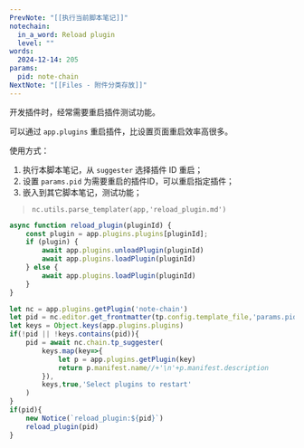 ```yaml
---
PrevNote: "[[执行当前脚本笔记]]"
notechain:
  in_a_word: Reload plugin
  level: ""
words:
  2024-12-14: 205
params:
  pid: note-chain
NextNote: "[[Files - 附件分类存放]]"
---
```


开发插件时，经常需要重启插件测试功能。

可以通过 `app.plugins` 重启插件，比设置页面重启效率高很多。

使用方式：
1. 执行本脚本笔记，从 `suggester` 选择插件 ID 重启；
2. 设置 `params.pid` 为需要重启的插件ID，可以重启指定插件；
3. 嵌入到其它脚本笔记，测试功能；

> `nc.utils.parse_templater(app,'reload_plugin.md')`


```js //templater
async function reload_plugin(pluginId) {
    const plugin = app.plugins.plugins[pluginId];
    if (plugin) {
        await app.plugins.unloadPlugin(pluginId)
        await app.plugins.loadPlugin(pluginId)
    } else {
        await app.plugins.loadPlugin(pluginId)
    }
}

let nc = app.plugins.getPlugin('note-chain')
let pid = nc.editor.get_frontmatter(tp.config.template_file,'params.pid')
let keys = Object.keys(app.plugins.plugins)
if(!pid || !keys.contains(pid)){
	pid = await nc.chain.tp_suggester(
		keys.map(key=>{
			let p = app.plugins.getPlugin(key)
			return p.manifest.name//+'\n'+p.manifest.description
		}),
		keys,true,'Select plugins to restart'
	)
}
if(pid){
	new Notice(`reload_plugin:${pid}`)
	reload_plugin(pid)
}
```

